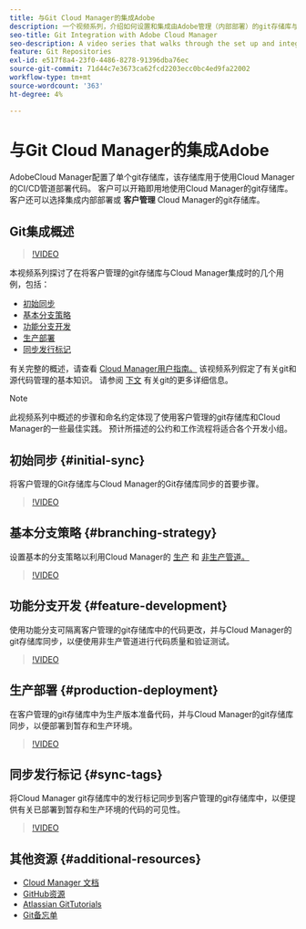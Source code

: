 ```yaml
---
title: 与Git Cloud Manager的集成Adobe
description: 一个视频系列，介绍如何设置和集成由Adobe管理（内部部署）的git存储库与Adobe Cloud Manager。
seo-title: Git Integration with Adobe Cloud Manager
seo-description: A video series that walks through the set up and integration of a customer-managed (on-premise) git repository with Adobe Cloud Manager.
feature: Git Repositories
exl-id: e517f8a4-23f0-4486-8278-91396dba76ec
source-git-commit: 71d44c7e3673ca62fcd2203ecc0bc4ed9fa22002
workflow-type: tm+mt
source-wordcount: '363'
ht-degree: 4%

---
```


# 与Git Cloud Manager的集成Adobe

AdobeCloud Manager配置了单个git存储库，该存储库用于使用Cloud Manager的CI/CD管道部署代码。 客户可以开箱即用地使用Cloud Manager的git存储库。 客户还可以选择集成内部部署或 **客户管理** Cloud Manager的git存储库。

## Git集成概述

>[!VIDEO](https://video.tv.adobe.com/v/28710/)

本视频系列探讨了在将客户管理的git存储库与Cloud Manager集成时的几个用例，包括：

* [初始同步](#initial-sync)
* [基本分支策略](#branching-strategy)
* [功能分支开发](#feature-development)
* [生产部署](#production-deployment)
* [同步发行标记](#sync-tags)

有关完整的概述，请查看 [Cloud Manager用户指南。](https://experienceleague.adobe.com/docs/experience-manager-cloud-manager/using/introduction-to-cloud-manager.html?lang=zh-Hans) 该视频系列假定了有关git和源代码管理的基本知识。 请参阅 [下文](#additional-resources) 有关git的更多详细信息。

>[!NOTE]
>
> 此视频系列中概述的步骤和命名约定体现了使用客户管理的git存储库和Cloud Manager的一些最佳实践。 预计所描述的公约和工作流程将适合各个开发小组。

## 初始同步 {#initial-sync}

将客户管理的Git存储库与Cloud Manager的Git存储库同步的首要步骤。

>[!VIDEO](https://video.tv.adobe.com/v/28711/?quality=12)

## 基本分支策略 {#branching-strategy}

设置基本的分支策略以利用Cloud Manager的 [生产](configuring-production-pipelines.md) 和 [非生产管道。](configuring-non-production-pipelines.md)

>[!VIDEO](https://video.tv.adobe.com/v/28712/?quality=12)

## 功能分支开发 {#feature-development}

使用功能分支可隔离客户管理的git存储库中的代码更改，并与Cloud Manager的git存储库同步，以便使用非生产管道进行代码质量和验证测试。

>[!VIDEO](https://video.tv.adobe.com/v/28723/?quality=12)

## 生产部署 {#production-deployment}

在客户管理的git存储库中为生产版本准备代码，并与Cloud Manager的git存储库同步，以便部署到暂存和生产环境。

>[!VIDEO](https://video.tv.adobe.com/v/28724/?quality=12)

## 同步发行标记 {#sync-tags}

将Cloud Manager git存储库中的发行标记同步到客户管理的git存储库中，以便提供有关已部署到暂存和生产环境的代码的可见性。

>[!VIDEO](https://video.tv.adobe.com/v/28725/?quality=12)

## 其他资源 {#additional-resources}

* [Cloud Manager 文档](https://experienceleague.adobe.com/docs/experience-manager-cloud-manager/using/introduction-to-cloud-manager.html)
* [GitHub资源](https://try.github.io)
* [Atlassian GitTutorials](https://www.atlassian.com/git/tutorials/what-is-version-control)
* [Git备忘单](https://education.github.com/git-cheat-sheet-education.pdf)
